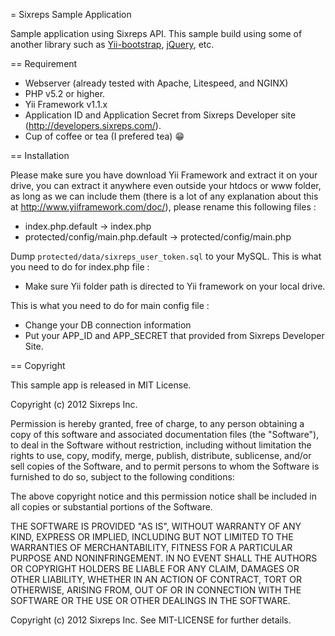 = Sixreps Sample Application

Sample application using Sixreps API. This sample build using some of another library such as [Yii-bootstrap](http://www.cniska.net/yii-bootstrap/), [jQuery](http://jquery.com/), etc.

== Requirement

* Webserver (already tested with Apache, Litespeed, and NGINX)
* PHP v5.2 or higher.
* Yii Framework v1.1.x
* Application ID and Application Secret from Sixreps Developer site (http://developers.sixreps.com/).
* Cup of coffee or tea (I prefered tea) :grin:

== Installation

Please make sure you have download Yii Framework and extract it on your drive, you can extract it anywhere even outside your htdocs or www folder, as long as we can include them (there is a lot of any explanation about this at http://www.yiiframework.com/doc/), please rename this following files :

* index.php.default -> index.php
* protected/config/main.php.default -> protected/config/main.php

Dump ``protected/data/sixreps_user_token.sql`` to your MySQL. This is what you need to do for index.php file :

* Make sure Yii folder path is directed to Yii framework on your local drive.

This is what you need to do for main config file :

* Change your DB connection information
* Put your APP_ID and APP_SECRET that provided from Sixreps Developer Site.

== Copyright

This sample app is released in MIT License.

Copyright (c) 2012 Sixreps Inc.

Permission is hereby granted, free of charge, to any person obtaining a copy of this software and associated documentation files (the "Software"), to deal in the Software without restriction, including without limitation the rights to use, copy, modify, merge, publish, distribute, sublicense, and/or sell copies of the Software, and to permit persons to whom the Software is furnished to do so, subject to the following conditions:

The above copyright notice and this permission notice shall be included in all copies or substantial portions of the Software.

THE SOFTWARE IS PROVIDED "AS IS", WITHOUT WARRANTY OF ANY KIND, EXPRESS OR IMPLIED, INCLUDING BUT NOT LIMITED TO THE WARRANTIES OF MERCHANTABILITY, FITNESS FOR A PARTICULAR PURPOSE AND NONINFRINGEMENT. IN NO EVENT SHALL THE AUTHORS OR COPYRIGHT HOLDERS BE LIABLE FOR ANY CLAIM, DAMAGES OR OTHER LIABILITY, WHETHER IN AN ACTION OF CONTRACT, TORT OR OTHERWISE, ARISING FROM, OUT OF OR IN CONNECTION WITH THE SOFTWARE OR THE USE OR OTHER DEALINGS IN THE SOFTWARE.

Copyright (c) 2012 Sixreps Inc. See MIT-LICENSE for further details.